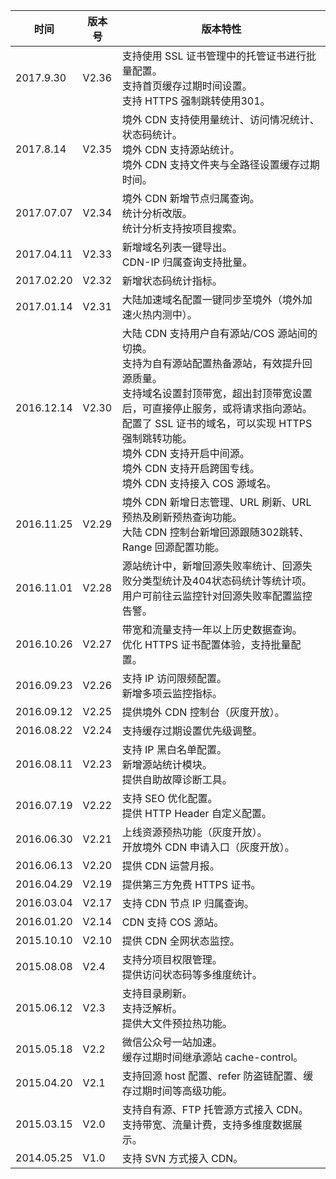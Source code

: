 | 时间         | 版本号   | 版本特性                                     |
| ---------- | ----- | ---------------------------------------- |
| 2017.9.30  | V2.36 | 支持使用 SSL 证书管理中的托管证书进行批量配置。<br/>支持首页缓存过期时间设置。<br/>支持 HTTPS 强制跳转使用301。 |
| 2017.8.14  | V2.35 | 境外 CDN 支持使用量统计、访问情况统计、状态码统计。<br/>境外 CDN 支持源站统计。<br/>境外 CDN 支持文件夹与全路径设置缓存过期时间。 |
| 2017.07.07 | V2.34 | 境外 CDN 新增节点归属查询。<br/>统计分析改版。<br/>统计分析支持按项目搜索。 |
| 2017.04.11 | V2.33 | 新增域名列表一键导出。<br>CDN-IP 归属查询支持批量。             |
| 2017.02.20 | V2.32 | 新增状态码统计指标。                                |
| 2017.01.14 | V2.31 | 大陆加速域名配置一键同步至境外（境外加速火热内测中）。               |
| 2016.12.14 | V2.30 | 大陆 CDN 支持用户自有源站/COS 源站间的切换。<br>支持为自有源站配置热备源站，有效提升回源质量。<br>支持域名设置封顶带宽，超出封顶带宽设置后，可直接停止服务，或将请求指向源站。<br>配置了 SSL 证书的域名，可以实现 HTTPS 强制跳转功能。<br>境外 CDN 支持开启中间源。<br>境外 CDN 支持开启跨国专线。<br>境外 CDN 支持接入 COS 源域名。 |
| 2016.11.25 | V2.29 | 境外 CDN 新增日志管理、URL 刷新、URL 预热及刷新预热查询功能。<br>大陆 CDN 控制台新增回源跟随302跳转、Range 回源配置功能。 |
| 2016.11.01 | V2.28 | 源站统计中，新增回源失败率统计、回源失败分类型统计及404状态码统计等统计项。<br>用户可前往云监控针对回源失败率配置监控告警。 |
| 2016.10.26 | V2.27 | 带宽和流量支持一年以上历史数据查询。<br>优化 HTTPS 证书配置体验，支持批量配置。 |
| 2016.09.23 | V2.26 | 支持 IP 访问限频配置。<br>新增多项云监控指标。                |
| 2016.09.12 | V2.25 | 提供境外 CDN 控制台（灰度开放）。                       |
| 2016.08.22 | V2.24 | 支持缓存过期设置优先级调整。                            |
| 2016.08.11 | V2.23 | 支持 IP 黑白名单配置。<br>新增源站统计模块。<br>提供自助故障诊断工具。   |
| 2016.07.19 | V2.22 | 支持 SEO 优化配置。<br> 提供 HTTP Header 自定义配置。     |
| 2016.06.30 | V2.21 | 上线资源预热功能（灰度开放）。<br>开放境外 CDN 申请入口（灰度开放）。      |
| 2016.06.13 | V2.20 | 提供 CDN 运营月报。                              |
| 2016.04.29 | V2.19 | 提供第三方免费 HTTPS 证书。                         |
| 2016.03.04 | V2.17 | 支持 CDN 节点 IP 归属查询。                        |
| 2016.01.20 | V2.14 | CDN 支持 COS 源站。                            |
| 2015.10.10 | V2.10 | 提供 CDN 全网状态监控。                            |
| 2015.08.08 | V2.4  | 支持分项目权限管理。<br>提供访问状态码等多维度统计。               |
| 2015.06.12 | V2.3  | 支持目录刷新。<br>支持泛解析。<br>提供大文件预拉热功能。            |
| 2015.05.18 | V2.2  | 微信公众号一站加速。<br>缓存过期时间继承源站 cache-control。    |
| 2015.04.20 | V2.1  | 支持回源 host 配置、refer 防盗链配置、缓存过期时间等高级功能。     |
| 2015.03.15 | V2.0  | 支持自有源、FTP 托管源方式接入 CDN。 <br>支持带宽、流量计费，支持多维度数据展示。 |
| 2014.05.25 | V1.0  | 支持 SVN 方式接入 CDN。                          |
